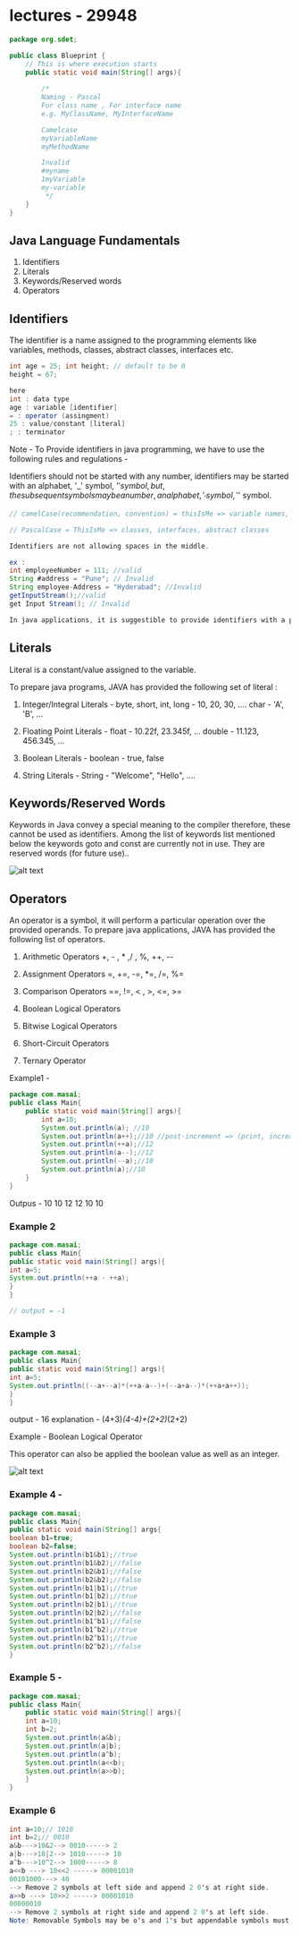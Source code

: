 # lectures - 29948

```java
package org.sdet;

public class Blueprint {
    // This is where execution starts
    public static void main(String[] args){
        
        /*
        Naming - Pascal
        For class name , For interface name
        e.g. MyClassName, MyInterfaceName

        Camelcase
        myVariableName
        myMethodName

        Invalid
        #myname
        1myVariable
        my-variable
         */
    }
}

```

## Java Language Fundamentals

1. Identifiers
2. Literals
3. Keywords/Reserved words
4. Operators

## Identifiers

The identifier is a name assigned to the programming elements like variables, methods,
classes, abstract classes, interfaces etc.

```java
int age = 25; int height; // default to be 0
height = 67;

here
int : data type
age : variable [identifier]
= : operator (assingment)
25 : value/constant [literal]
; : terminator
```

Note - To Provide identifiers in java programming, we have to use the following rules and regulations -

Identifiers should not be started with any number, identifiers may be started with an alphabet, '_'
symbol, '$' symbol, but, the subsequent symbols may be a number, an alphabet, '_' symbol, '$' symbol.

```java
// camelCase(recommendation, convention) = thisIsMe => variable names, Method names

// PascalCase = ThisIsMe => classes, interfaces, abstract classes

Identifiers are not allowing spaces in the middle.

ex : 
int employeeNumber = 111; //valid
String #address = "Pune"; // Invalid
String employee-Address = "Hyderabad"; //Invalid
getInputStream();//valid
get Input Stream(); // Invalid

In java applications, it is suggestible to provide identifiers with a particular meaning.
```

## Literals

Literal is a constant/value assigned to the variable.

To prepare java programs, JAVA has provided the following set of literal :

1. Integer/Integral Literals -
byte, short, int, long - 10, 20, 30, ....
char - 'A', 'B', ...

2. Floating Point Literals -
float - 10.22f, 23.345f, ...
double - 11.123, 456.345, ...

3. Boolean Literals -
boolean - true, false

4. String Literals -
String - "Welcome", "Hello", ....

## Keywords/Reserved Words

Keywords in Java convey a special meaning to the compiler therefore, these cannot be used as
identifiers.
Among the list of keywords list mentioned below the keywords goto and const are currently not in use.
They are reserved words (for future use)..

![alt text](image-1.png)

## Operators

An operator is a symbol, it will perform a particular operation over the provided operands.
To prepare java applications, JAVA has provided the following list of operators.

1. Arithmetic Operators
+, - , * ,/ , %, ++, --

2. Assignment Operators
=, +=, -=, *=, /=, %=

3. Comparison Operators
==, !=, < , >, <=, >=

4. Boolean Logical Operators
5. Bitwise Logical Operators
6. Short-Circuit Operators
7. Ternary Operator

Example1 -

```java
package com.masai;
public class Main{
    public static void main(String[] args){
        int a=10;
        System.out.println(a); //10
        System.out.println(a++);//10 //post-increment => (print, increase)
        System.out.println(++a);//12
        System.out.println(a--);//12
        System.out.println(--a);//10
        System.out.println(a);//10
    }
}
```

Outpus -
10
10
12
12
10
10

### Example 2

```java
package com.masai;
public class Main{
public static void main(String[] args){
int a=5;
System.out.println(++a - ++a);
}
}

// output = -1
```

### Example 3

```java
package com.masai;
public class Main{
public static void main(String[] args){
int a=5;
System.out.println((--a+--a)*(++a-a--)+(--a+a--)*(++a+a++));
}
}
```
output - 16
explanation - (4+3)*(4-4)+(2+2)*(2+2)

Example - Boolean Logical Operator

This operator can also be applied the boolean value as well as an integer.

![alt text](image-2.png)


### Example 4 - 

```java
package com.masai;
public class Main{
public static void main(String[] args{
boolean b1=true;
boolean b2=false;
System.out.println(b1&b1);//true
System.out.println(b1&b2);//false
System.out.println(b2&b1);//false
System.out.println(b2&b2);//false
System.out.println(b1|b1);//true
System.out.println(b1|b2);//true
System.out.println(b2|b1);//true
System.out.println(b2|b2);//false
System.out.println(b1^b1);//false
System.out.println(b1^b2);//true
System.out.println(b2^b1);//true
System.out.println(b2^b2);//false
}
```

### Example 5 - 

```java
package com.masai;
public class Main{
    public static void main(String[] args){
    int a=10;
    int b=2;
    System.out.println(a&b);
    System.out.println(a|b);
    System.out.println(a^b);
    System.out.println(a<<b);
    System.out.println(a>>b);
    }
}
```

### Example 6

```java
int a=10;// 1010
int b=2;// 0010
a&b--->10&2--> 0010-----> 2
a|b--->10|2--> 1010-----> 10
a^b--->10^2--> 1000-----> 8
a<<b ---> 10<<2 -----> 00001010
00101000---> 40
--> Remove 2 symbols at left side and append 2 0's at right side.
a>>b ---> 10>>2 -----> 00001010
00000010
--> Remove 2 symbols at right side and append 2 0's at left side.
Note: Removable Symbols may be o's and 1's but appendable symbols must be 0's.
```